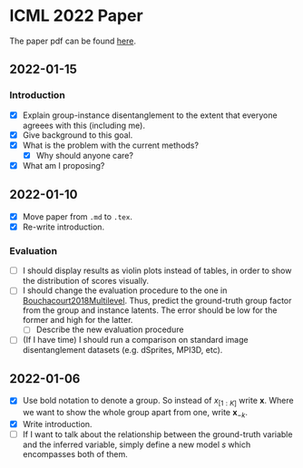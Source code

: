 # ICML 2022 Paper

The paper pdf can be found [here](main.pdf).

## 2022-01-15

### Introduction

- [x] Explain group-instance disentanglement to the extent that everyone agreees with this (including me).
- [x] Give background to this goal.
- [x] What is the problem with the current methods?
  - [x] Why should anyone care?
- [x] What am I proposing?

## 2022-01-10

- [x] Move paper from `.md` to `.tex`.
- [x] Re-write introduction.

### Evaluation

- [ ] I should display results as violin plots instead of tables, in order to show the distribution of scores visually.
- [ ] I should change the evaluation procedure to the one in [Bouchacourt2018Multilevel](https://api.semanticscholar.org/CorpusID:1209557). Thus, predict the ground-truth group factor from the group and instance latents. The error should be low for the former and high for the latter.
  - [ ] Describe the new evaluation procedure
- [ ] (If I have time) I should run a comparison on standard image disentanglement datasets (e.g. dSprites, MPI3D, etc).

## 2022-01-06

- [x] Use bold notation to denote a group. So instead of $x_{[1:K]}$ write $\textbf{x}$. Where we want to show the whole group apart from one, write $\textbf{x}_{-k}$.
- [x] Write introduction.
- [ ] If I want to talk about the relationship between the ground-truth variable and the inferred variable, simply define a new model $s$ which encompasses both of them.
